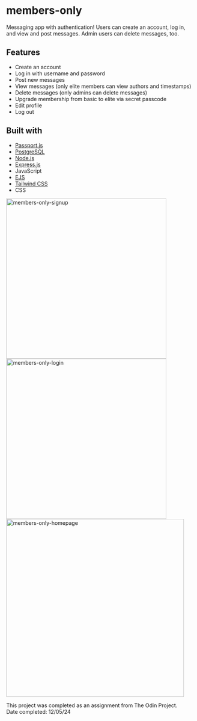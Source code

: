 # members-only

Messaging app with authentication! Users can create an account, log in, and view and post messages. Admin users can delete messages, too.

## Features

- Create an account
- Log in with username and password
- Post new messages
- View messages (only elite members can view authors and timestamps)
- Delete messages (only admins can delete messages)
- Upgrade membership from basic to elite via secret passcode
- Edit profile
- Log out

## Built with

- [Passport.js](https://www.passportjs.org/)
- [PostgreSQL](https://www.postgresql.org/)
- [Node.js](https://nodejs.org/en)
- [Express.js](https://expressjs.com/)
- JavaScript
- [EJS](https://ejs.co/)
- [Tailwind CSS](https://tailwindcss.com/)
- CSS

<img width="426" alt="members-only-signup" src="https://github.com/user-attachments/assets/7d19cefd-f7c5-49d8-aed3-ff324b34d7ae">
<img width="426" alt="members-only-login" src="https://github.com/user-attachments/assets/21824202-63c9-44f1-9b28-b5ed3d63693f">
<img width="473" alt="members-only-homepage" src="https://github.com/user-attachments/assets/59f5f9cf-4572-4128-9faf-9ffcaa4e7da7">

This project was completed as an assignment from The Odin Project.  
Date completed: 12/05/24
